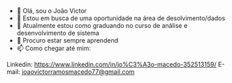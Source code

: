 - 👋 Olá, sou o João Victor
- 👀 Estou em busca de uma oportunidade na área de desolvimento/dados
- 🌱 Atualmente estou como graduando no curso de análise e desenvolvimento de sistema
- 💞️ Procuro estar sempre aprendend
- 📫  Como chegar até mim: 

Linkedin: https://www.linkedin.com/in/jo%C3%A3o-macedo-352513159/
E-mail: joaovictorramosmacedo77@gmail.com


<!---
JMACEDOADS/JMACEDOADS is a ✨ special ✨ repository because its `README.md` (this file) appears on your GitHub profile.
You can click the Preview link to take a look at your changes.
--->

